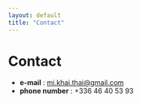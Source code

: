```yaml
---
layout: default
title: "Contact"
---
```


# Contact

* **e-mail** : mi.khai.thai@gmail.com
* **phone number** : +336 46 40 53 93 
